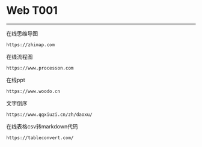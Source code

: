 # Web T001

---

在线思维导图

```
https://zhimap.com
```

在线流程图

```
https://www.processon.com
```

在线ppt

```
https://www.woodo.cn
```

文字倒序

```
https://www.qqxiuzi.cn/zh/daoxu/
```

在线表格csv转markdown代码

```
https://tableconvert.com/
```

